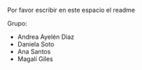 Por favor escribir en este espacio el readme

Grupo:

- Andrea Ayelén Diaz
- Daniela Soto
- Ana Santos
- Magalí Giles
